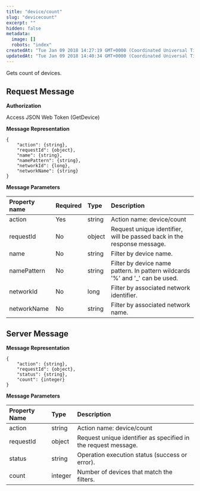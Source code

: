```yaml
---
title: "device/count"
slug: "devicecount"
excerpt: ""
hidden: false
metadata: 
  image: []
  robots: "index"
createdAt: "Tue Jan 09 2018 14:27:19 GMT+0000 (Coordinated Universal Time)"
updatedAt: "Tue Jan 09 2018 14:40:34 GMT+0000 (Coordinated Universal Time)"
---
```

Gets count of devices.

## Request Message

**Authorization**

Access JSON Web Token (GetDevice)

**Message Representation**

```text
{
    "action": {string},
    "requestId": {object},
    "name": {string},
    "namePattern": {string},
    "networkId": {long},
    "networkName": {string}
}
```

**Message Parameters**

| Property name | Required | Type   | Description                                                                   |
| :------------ | :------- | :----- | :---------------------------------------------------------------------------- |
| action        | Yes      | string | Action name: device/count                                                     |
| requestId     | No       | object | Request unique identifier, will be passed back in the response message.       |
| name          | No       | string | Filter by device name.                                                        |
| namePattern   | No       | string | Filter by device name pattern. In pattern wildcards '%' and '\_' can be used. |
| networkId     | No       | long   | Filter by associated network identifier.                                      |
| networkName   | No       | string | Filter by associated network name.                                            |

## Server Message

**Message Representation**

```text
{
    "action": {string},
    "requestId": {object},
    "status": {string},
    "count": {integer}
}
```

**Message Parameters**

| Property Name | Type    | Description                                                    |
| :------------ | :------ | :------------------------------------------------------------- |
| action        | string  | Action name: device/count                                      |
| requestId     | object  | Request unique identifier as specified in the request message. |
| status        | string  | Operation execution status (success or error).                 |
| count         | integer | Number of devices that match the filters.                      |
